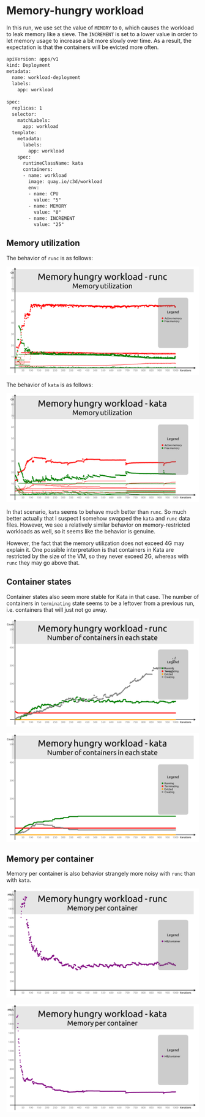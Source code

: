 # Memory-hungry workload

In this run, we use set the value of `MEMORY` to `0`, which causes the workload
to leak memory like a sieve. The `INCREMENT` is set to a lower value in order to
let memory usage to increase a bit more slowly over time. As a result, the
expectation is that the containers will be evicted more often.


```
apiVersion: apps/v1
kind: Deployment
metadata:
  name: workload-deployment
  labels:
    app: workload

spec:
  replicas: 1
  selector:
    matchLabels:
      app: workload
  template:
    metadata:
      labels:
        app: workload
    spec:
      runtimeClassName: kata
      containers:
      - name: workload
        image: quay.io/c3d/workload
        env:
        - name: CPU
          value: "5"
        - name: MEMORY
          value: "0"
        - name: INCREMENT
          value: "25"
```

## Memory utilization

The behavior of `runc` is as follows:

![Memory utilization with runc](runc-unlimited-memory.png)

The behavior of `kata` is as follows:

![Memory utilization with kata](kata-unlimited-memory.png)

In that scenario, `kata` seems to behave much better than `runc`. So much
better actually that I suspect I somehow swapped the `kata` and `runc` data
files. However, we see a relatively similar behavior on memory-restricted
workloads as well, so it seems like the behavior is genuine.

However, the fact that the memory utilization does not exceed 4G may explain
it. One possible interpretation is that containers in Kata are restricted by the
size of the VM, so they never exceed 2G, whereas with `runc` they may go above
that.

## Container states

Container states also seem more stable for Kata in that case. The number of
containers in `terminating` state seems to be a leftover from a previous run,
i.e. containers that will just not go away.

![Container states with runc](runc-unlimited-state.png)

![Container states with kata](kata-unlimited-state.png)


## Memory per container

Memory per container is also behavior strangely more noisy with `runc` than with
`kata`.

![Memory per container with runc](runc-unlimited-usage.png)

![Memory per container with kata](kata-unlimited-usage.png)

